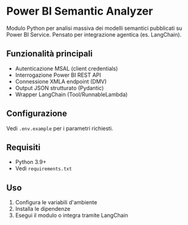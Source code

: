 # Power BI Semantic Analyzer

Modulo Python per analisi massiva dei modelli semantici pubblicati su Power BI Service. Pensato per integrazione agentica (es. LangChain).

## Funzionalità principali
- Autenticazione MSAL (client credentials)
- Interrogazione Power BI REST API
- Connessione XMLA endpoint (DMV)
- Output JSON strutturato (Pydantic)
- Wrapper LangChain (Tool/RunnableLambda)

## Configurazione
Vedi `.env.example` per i parametri richiesti.

## Requisiti
- Python 3.9+
- Vedi `requirements.txt`

## Uso
1. Configura le variabili d'ambiente
2. Installa le dipendenze
3. Esegui il modulo o integra tramite LangChain
